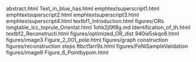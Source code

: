abstract.html
Text_in_blue_has.html
emphtextsuperscript1.html
emphtextsuperscript2.html
emphtextsuperscript3.html
emphtextsuperscript4.html
textbf1_Introduction.html
figures/ORs
longtable_lcc_toprule_Orientat.html
1ohk2jl9f8g.md
Identification_of_th.html
textbf2_Reconstructi.html
figures/optimized_OR_dist
940ie5skqo8.html
figures/image3
Figure_2_001_pole.html
figures/graph construction
figures/reconstruction steps
ftbct1arr9s.html
figures/FeNiSampleValidation
figures/image9
Figure_6_Pointbypoin.html